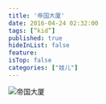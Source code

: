 ```yaml
---
title: '帝国大厦'
date: 2016-04-24 02:32:00
tags: [“kid”]
published: true
hideInList: false
feature: 
isTop: false
categories: ["娃儿"]
---
```



![帝国大厦](https://toshaojin.files.wordpress.com/2016/04/tumblr_o64prsyilz1r311ono1_1280.jpg)